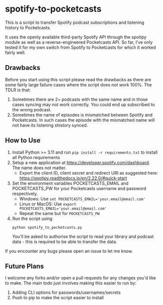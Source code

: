 # spotify-to-pocketcasts

This is a script to transfer Spotify podcast subscriptions and listening
history to Pocketcasts.

It uses the openly available third-party Spotify API through the spotipy
module as well as a reverse-engineered Pocketcasts API. So far, I've only tested it for my own switch from Spotify to Pocketcasts for which it worked fairly well.

## Drawbacks

Before you start using this script please read the drawbacks as there
are some fairly large failure cases where the script does not work 100%. 
The TDLR is that:

1. Sometimes there are 2+ podcasts with the same name and in those cases
syncing may not work correctly. You could end up subscribed to the wrong podcast.
2. Sometimes the name of episodes is mismatched between Spotify and Pocketcasts.
In such cases the episode with the mismatched name will not have its listening
shistory synced.

## How to Use
1. Install Python >= 3.11 and run `pip install -r requirements.txt` to install all Python requirements
2. Setup a new application at https://developer.spotify.com/dashboard. The name
does not matter.
   - Export the client ID, client secret and redirect URI as suggested here: https://spotipy.readthedocs.io/en/2.22.0/#quick-start
3. Set the environment variables POCKETCASTS_EMAIL and POCKETCASTS_PW for your Pocketcasts username and password respectively. 
    - Windows: Use `set POCKETCASTS_EMAIL='your.email@email.com'`
    - Linux or MacOS: Use `export POCKETCASTS_EMAIL='your.email@email.com'`
    - Repeat the same but for `POCKETCASTS_PW`
4. Run the script using 
   ```bsh
   python spotify_to_pocketcasts.py
   ``` 
   You'll be asked to authorise the script to read your library and podcast data - this is required to be able to transfer the data.

If you encounter any bugs please open an issue to let me know.

## Future Plans
I welcome any forks and/or open a pull requests for any changes you'd like to make. The main todo just involves making this easier to run by:
1. Adding CLI options for passwords/usernames/secrets
2. Push to pip to make the script easier to install
